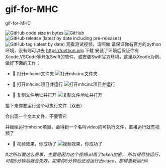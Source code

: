 # gif-for-MHC
gif-for-MHC

![GitHub code size in bytes](https://img.shields.io/github/languages/code-size/Mhc-Inc/gif-for-MHC) ![GitHub](https://img.shields.io/github/license/Mhc-Inc/gif-for-MHC) ![GitHub release (latest by date including pre-releases)](https://img.shields.io/github/v/release/Mhc-Inc/gif-for-MHC?include_prereleases) ![GitHub tag (latest by date)](https://img.shields.io/github/v/tag/Mhc-Inc/gif-for-MHC.svg)
观看测试视频，请照做
请保证你有官方的python环境，没有则可以去 https://python.org 下载
安装了环境后保证你有Xcode,VSCode等开发Swift的软件，或安装Swift官方环境，这里以Xcode为例，做好下面的工作：

- 🥳 打开mhcinc文件夹 ![打开mhcinc文件夹](https://www.z4a.net/images/2022/11/04/2022-11-04-06.55.22.png)


- 🥳 打开mhcinc项目并运行 ![打开mhcinc项目并运行](https://www.z4a.net/images/2022/11/04/2022-11-04-06.59.00.png)


- 🥳 复制文件地址并打开 ![复制文件地址并打开](https://www.z4a.net/images/2022/11/04/2022-11-04-07.01.26.png)

接下来你要运行这个可执行文件（双击）

会出现一个文本文件，不要管它


并继续运行mhcinc项目，会得到一个名叫video的可执行文件，直接运行就有视频了

- 🥳 视频效果，你成功了 ![视频效果，你成功了](https://www.z4a.net/images/2022/11/04/2022-11-04-07.12.51.png)

#*之所以要这么费事，主要是因为这个视频url用了token加密，
所以得尽快运行，可能5分钟后就会失效，如果你5分钟后还没运行出video，那得重新运行*#
